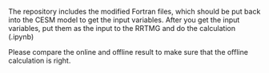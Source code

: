 The repository includes the modified Fortran files, which should be put back into the CESM model to get the input variables. After you get the input variables, put them as the input to the RRTMG and do the calculation (.ipynb)

Please compare the online and offline result to make sure that the offline calculation is right. 
